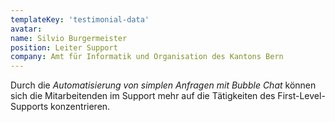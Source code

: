 ```yaml
---
templateKey: 'testimonial-data'
avatar:
name: Silvio Burgermeister
position: Leiter Support
company: Amt für Informatik und Organisation des Kantons Bern
---
```


Durch die _Automatisierung von simplen Anfragen mit Bubble Chat_ können sich die Mitarbeitenden im Support mehr auf die Tätigkeiten des First-Level-Supports konzentrieren.
